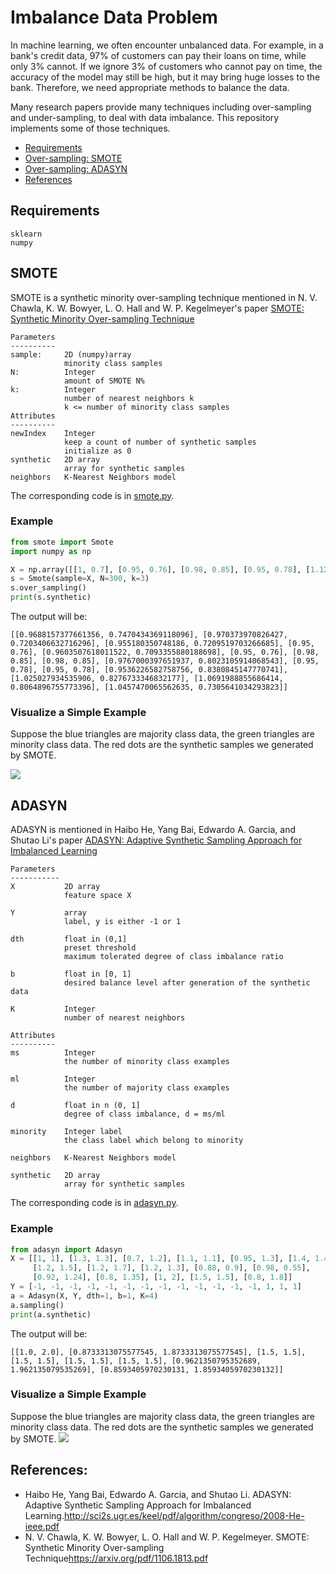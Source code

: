 # Imbalance Data Problem

In machine learning, we often encounter unbalanced data. For example, in a bank's credit data, 97% of customers can pay their loans on time, while only 3% cannot. If we ignore 3% of customers who cannot pay on time, the accuracy of the model may still be high, but it may bring huge losses to the bank. Therefore, we need appropriate methods to balance the data.

Many research papers provide many techniques including over-sampling and under-sampling, to deal with data imbalance. This repository implements some of those techniques. 

- [Requirements](https://github.com/zhu-y/Imbalance-Data#requirements)
- [Over-sampling: SMOTE](https://github.com/zhu-y/Imbalance-Data#smote)
- [Over-sampling: ADASYN](https://github.com/zhu-y/Imbalance-Data#adasyn)
- [References](https://github.com/zhu-y/Imbalance-Data#references)

## Requirements
```
sklearn
numpy
```

## SMOTE
SMOTE is a synthetic minority over-sampling technique mentioned in N. V. Chawla, K. W. Bowyer, L. O. Hall and W. P. Kegelmeyer's paper [SMOTE: Synthetic Minority Over-sampling Technique][1]

```
Parameters
----------
sample:     2D (numpy)array
            minority class samples
N:          Integer
            amount of SMOTE N%
k:          Integer
            number of nearest neighbors k
            k <= number of minority class samples
Attributes
----------
newIndex    Integer
            keep a count of number of synthetic samples
            initialize as 0
synthetic   2D array
            array for synthetic samples
neighbors   K-Nearest Neighbors model

```

The corresponding code is in [smote.py][2]. 

### Example
```python
from smote import Smote
import numpy as np

X = np.array([[1, 0.7], [0.95, 0.76], [0.98, 0.85], [0.95, 0.78], [1.12, 0.81]])
s = Smote(sample=X, N=300, k=3)
s.over_sampling()
print(s.synthetic)
```
The output will be:
```
[[0.9688157377661356, 0.7470434369118096], [0.970373970826427, 0.7203406632716296], [0.955180350748186, 0.7209519703266685], [0.95, 0.76], [0.9603507618011522, 0.7093355880188698], [0.95, 0.76], [0.98, 0.85], [0.98, 0.85], [0.9767000397651937, 0.8023105914068543], [0.95, 0.78], [0.95, 0.78], [0.9536226582758756, 0.8380845147770741], [1.025027934535906, 0.8276733346832177], [1.0691988855686414, 0.8064896755773396], [1.0457470065562635, 0.7305641034293823]]

```

### Visualize a Simple Example
Suppose the blue triangles are majority class data, the green triangles are minority class data. 
The red dots are the synthetic samples we generated by SMOTE.

![](https://github.com/zhu-y/Imbalanced-data/blob/master/image/smote_example_1.png)


## ADASYN
ADASYN is mentioned in Haibo He, Yang Bai, Edwardo A. Garcia, and Shutao Li's paper [ADASYN: Adaptive Synthetic Sampling Approach for Imbalanced Learning][3]

```
Parameters
-----------
X           2D array
            feature space X
            
Y           array
            label, y is either -1 or 1
            
dth         float in (0,1]
            preset threshold
            maximum tolerated degree of class imbalance ratio
            
b           float in [0, 1]
            desired balance level after generation of the synthetic data
            
K           Integer
            number of nearest neighbors
            
Attributes
----------
ms          Integer
            the number of minority class examples
            
ml          Integer
            the number of majority class examples
            
d           float in n (0, 1]
            degree of class imbalance, d = ms/ml
            
minority    Integer label
            the class label which belong to minority
            
neighbors   K-Nearest Neighbors model

synthetic   2D array
            array for synthetic samples
```

The corresponding code is in [adasyn.py][4]. 

### Example
```python
from adasyn import Adasyn
X = [[1, 1], [1.3, 1.3], [0.7, 1.2], [1.1, 1.1], [0.95, 1.3], [1.4, 1.4],
     [1.2, 1.5], [1.2, 1.7], [1.2, 1.3], [0.88, 0.9], [0.98, 0.55],
     [0.92, 1.24], [0.8, 1.35], [1, 2], [1.5, 1.5], [0.8, 1.8]]
Y = [-1, -1, -1, -1, -1, -1, -1, -1, -1, -1, -1, -1, -1, 1, 1, 1]
a = Adasyn(X, Y, dth=1, b=1, K=4)
a.sampling()
print(a.synthetic)
```
The output will be:
```
[[1.0, 2.0], [0.8733313075577545, 1.8733313075577545], [1.5, 1.5], [1.5, 1.5], [1.5, 1.5], [1.5, 1.5], [0.9621350795352689, 1.962135079535269], [0.8593405970230131, 1.8593405970230132]]
```

### Visualize a Simple Example
Suppose the blue triangles are majority class data, the green triangles are minority class data. 
The red dots are the synthetic samples we generated by SMOTE.
![](https://github.com/zhu-y/Imbalance-Data/blob/master/image/adasyn_example_1.png)

## References:
- Haibo He, Yang Bai, Edwardo A. Garcia, and Shutao Li. ADASYN: Adaptive Synthetic Sampling Approach for Imbalanced Learning.<http://sci2s.ugr.es/keel/pdf/algorithm/congreso/2008-He-ieee.pdf>
- N. V. Chawla, K. W. Bowyer, L. O. Hall and W. P. Kegelmeyer. SMOTE: Synthetic Minority Over-sampling Technique<https://arxiv.org/pdf/1106.1813.pdf>


[1]: https://arxiv.org/pdf/1106.1813.pdf
[2]: https://github.com/zhu-y/Imbalance-Data/blob/master/smote.py
[3]: http://sci2s.ugr.es/keel/pdf/algorithm/congreso/2008-He-ieee.pdf
[4]: https://github.com/zhu-y/Imbalance-Data/blob/master/adasyn.py

